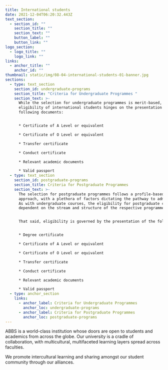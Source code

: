```yaml
---
title: International students
date: 2021-12-04T06:20:32.443Z
text_section:
  - section_id: ""
    section_title: ""
    section_text: ""
    button_label: ""
    button_link: ""
logo_section:
  - logo_title: ""
    logo_link: ""
links:
  - anchor_title: ""
    anchor_id: ""
thumbnail: static/img/08-04-international-students-01-banner.jpg
sections:
  - type: text_section
    section_id: undergraduate-programs
    section_title: "Criteria for Undergraduate Programmes "
    section_text: >-
      While the selection for undergraduate programmes is merit-based,
      eligibility of international students hinges on the presentation of the
      following documents: 


      * Certificate of A Level or equivalent 

      * Certificate of O Level or equivalent 

      * Transfer certificate 

      * Conduct certificate 

      * Relevant academic documents 

      * Valid passport
  - type: text_section
    section_id: postgraduate-programs
    section_title: Criteria for Postgraduate Programmes
    section_text: >-
      The selection for postgraduate programmes follows a profile-based
      approach, with a plethora of factors dictating the pathway to admission.
      As with undergraduate courses, the eligibility for postgraduate courses is
      dependent on the stream and structure of the respective programme. 


      That said, eligibility is governed by the presentation of the following documents: 


      * Degree certificate 

      * Certificate of A Level or equivalent 

      * Certificate of O Level or equivalent 

      * Transfer certificate 

      * Conduct certificate 

      * Relevant academic documents 

      * Valid passport
  - type: anchor_section
    links:
      - anchor_label: Criteria for Undergraduate Programmes
        anchor_loc: undergraduate-programs
      - anchor_label: Criteria for Postgraduate Programmes
        anchor_loc: postgraduate-programs
---
```

ABBS is a world-class institution whose doors are open to students and academics from across the globe. Our university is a cradle of collaboration, with multicultural, multifaceted learning layers spread across faculties. 

We promote intercultural learning and sharing amongst our student community through our alliances.